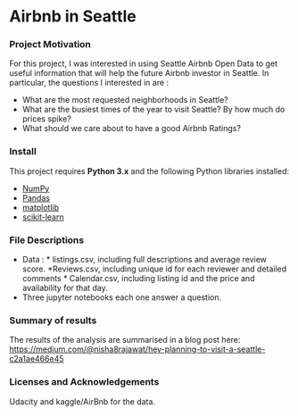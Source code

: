 # Airbnb in Seattle


### Project Motivation
For this project, I was interested in using Seattle Airbnb Open Data to get useful information that will help the future Airbnb investor  in Seattle. In particular, the questions I interested in are :

- What are the most requested neighborhoods in Seattle?
- What are the busiest times of the year to visit Seattle? By how much do prices spike?
- What should we care about to have a good Airbnb Ratings?

### Install

This project requires **Python 3.x** and the following Python libraries installed:

- [NumPy](http://www.numpy.org/)
- [Pandas](http://pandas.pydata.org)
- [matplotlib](http://matplotlib.org/)
- [scikit-learn](http://scikit-learn.org/stable/)

### File Descriptions

- Data :  * listings.csv, including full descriptions and average review score.  *Reviews.csv, including unique id for each reviewer and detailed comments * Calendar.csv, including listing id and the price and availability for that day.
- Three jupyter notebooks each one answer a question.

### Summary of results
The results of the analysis are summarised in a blog post here: https://medium.com/@nisha8rajawat/hey-planning-to-visit-a-seattle-c2a1ae466e45

### Licenses and Acknowledgements
 Udacity and kaggle/AirBnb for the data.

